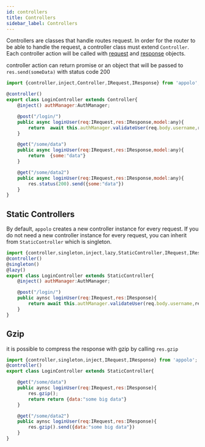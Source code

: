```yaml
---
id: controllers
title: Controllers
sidebar_label: Controllers
---
```


Controllers are classes that handle routes request.
In order for the router to be able to handle the request, a controller class must extend `Controller`.
Each controller action will be called with [request](http://expressjs.com/en/4x/api.html#req) and [response](http://expressjs.com/en/4x/api.html#res) objects.

controller action can return promise or an object that will be passed to `res.send(someData)` with status code 200

```javascript
import {controller,inject,Controller,IRequest,IResponse} from 'appolo';

@controller()
export class LoginController extends Controller{
    @inject() authManager:AuthManager;

    @post("/login/")
    public async loginUser(req:IRequest,res:IResponse,model:any){
        return  await this.authManager.validateUser(req.body.username,req.body.password)
    }

    @get("/some/data")
    public async loginUser(req:IRequest,res:IResponse,model:any){
        return  {some:"data"}
    }

    @get("/some/data2")
    public async loginUser(req:IRequest,res:IResponse,model:any){
        res.status(200).send({some:"data"})
    }
}
```

## Static Controllers
By default, `appolo` creates a new controller instance for every request.
If you do not need a new controller instance for every request, you can inherit from `StaticController` which is singleton.
```javascript
import {controller,singleton,inject,lazy,StaticController,IRequest,IResponse} from 'appolo';
@controller()
@singleton()
@lazy()
export class LoginController extends StaticController{
    @inject() authManager:AuthManager;

    @post("/login/")
    public aynsc loginUser(req:IRequest,res:IResponse){
        return await this.authManager.validateUser(req.body.username,req.body.password)
	}
}

```

## Gzip
it is possible to compress the response with gzip by calling `res.gzip`
```javascript
import {controller,singleton,inject,IRequest,IResponse} from 'appolo';
@controller()
export class LoginController extends StaticController{

    @get("/some/data")
    public aynsc loginUser(req:IRequest,res:IResponse){
        res.gzip();
        return return {data:"some big data"}
	}

	@get("/some/data2")
    public aynsc loginUser(req:IRequest,res:IResponse){
        res.gzip().send({data:"some big data"})
    }
}

```